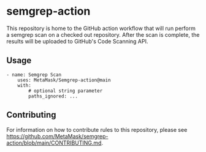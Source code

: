 # semgrep-action

This repository is home to the GitHub action workflow that will run perform a semgrep scan on a checked out repository. After the scan is complete, the results will be uploaded to GitHub's Code Scanning API.

## Usage


```
- name: Semgrep Scan
    uses: MetaMask/Semgrep-action@main
    with:
        # optional string parameter
        paths_ignored: ...
```


## Contributing

For information on how to contribute rules to this repository, please see https://github.com/MetaMask/semgrep-action/blob/main/CONTRIBUTING.md.
